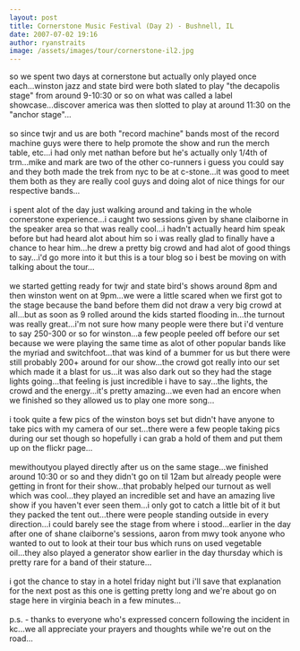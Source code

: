 ```yaml
---
layout: post
title: Cornerstone Music Festival (Day 2) - Bushnell, IL
date: 2007-07-02 19:16
author: ryanstraits
image: /assets/images/tour/cornerstone-il2.jpg
---
```

so we spent two days at cornerstone but actually only played once each...winston jazz and state bird were both slated to play "the decapolis stage" from around 9-10:30 or so on what was called a label showcase...discover america was then slotted to play at around 11:30 on the "anchor stage"...<br /><br />so since twjr and us are both "record machine" bands most of the record machine guys were there to help promote the show and run the merch table, etc...i had only met nathan before but he's actually only 1/4th of trm...mike and mark are two of the other co-runners i guess you could say and they both made the trek from nyc to be at c-stone...it was good to meet them both as they are really cool guys and doing alot of nice things for our respective bands...<br /><br />i spent alot of the day just walking around and taking in the whole cornerstone experience...i caught two sessions given by shane claiborne in the speaker area so that was really cool...i hadn't actually heard him speak before but had heard alot about him so i was really glad to finally have a chance to hear him...he drew a pretty big crowd and had alot of good things to say...i'd go more into it but this is a tour blog so i best be moving on with talking about the tour...<br /><br />we started getting ready for twjr and state bird's shows around 8pm and then winston went on at 9pm...we were a little scared when we first got to the stage because the band before them did not draw a very big crowd at all...but as soon as 9 rolled around the kids started flooding in...the turnout was really great...i'm not sure how many people were there but i'd venture to say 250-300 or so for winston...a few people peeled off before our set because we were playing the same time as alot of other popular bands like the myriad and switchfoot...that was kind of a bummer for us but there were still probably 200+ around for our show...the crowd got really into our set which made it a blast for us...it was also dark out so they had the stage lights going...that feeling is just incredible i have to say...the lights, the crowd and the energy...it's pretty amazing...we even had an encore when we finished so they allowed us to play one more song...<br /><br />i took quite a few pics of the winston boys set but didn't have anyone to take pics with my camera of our set...there were a few people taking pics during our set though so hopefully i can grab a hold of them and put them up on the flickr page...<br /><br />mewithoutyou played directly after us on the same stage...we finished around 10:30 or so and they didn't go on til 12am but already people were getting in front for their show...that probably helped our turnout as well which was cool...they played an incredible set and have an amazing live show if you haven't ever seen them...i only got to catch a little bit of it but they packed the tent out...there were people standing outside in every direction...i could barely see the stage from where i stood...earlier in the day after one of shane claiborne's sessions, aaron from mwy took anyone who wanted to out to look at their tour bus which runs on used vegetable oil...they also played a generator show earlier in the day thursday which is pretty rare for a band of their stature...<br /><br />i got the chance to stay in a hotel friday night but i'll save that explanation for the next post as this one is getting pretty long and we're about go on stage here in virginia beach in a few minutes...<br /><br />p.s. - thanks to everyone who's expressed concern following the incident in kc...we all appreciate your prayers and thoughts while we're out on the road...
